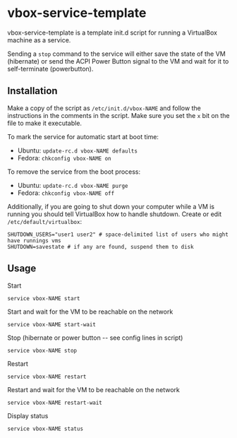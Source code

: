 # vbox-service-template

vbox-service-template is a template init.d script for running a VirtualBox machine as a service.

Sending a `stop` command to the service will either save the state of the VM (hibernate) or send the ACPI Power Button signal to the VM and wait for it to self-terminate (powerbutton).

## Installation

Make a copy of the script as `/etc/init.d/vbox-NAME` and follow the instructions in the comments in the script. Make sure you set the `x` bit on the file to make it executable.

To mark the service for automatic start at boot time:

* Ubuntu: `update-rc.d vbox-NAME defaults`
* Fedora: `chkconfig vbox-NAME on`

To remove the service from the boot process:

* Ubuntu: `update-rc.d vbox-NAME purge`
* Fedora: `chkconfig vbox-NAME off`

Additionally, if you are going to shut down your computer while a VM is running you should tell VirtualBox how to handle shutdown. Create or edit `/etc/default/virtualbox`:

    SHUTDOWN_USERS="user1 user2" # space-delimited list of users who might have runnings vms
    SHUTDOWN=savestate # if any are found, suspend them to disk

## Usage

Start

    service vbox-NAME start

Start and wait for the VM to be reachable on the network

    service vbox-NAME start-wait

Stop (hibernate or power button -- see config lines in script)

    service vbox-NAME stop

Restart

    service vbox-NAME restart

Restart and wait for the VM to be reachable on the network

    service vbox-NAME restart-wait

Display status

    service vbox-NAME status
